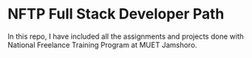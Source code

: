 # NFTP Full Stack Developer Path 
 In this repo, I have included all the assignments and projects done with National Freelance Training Program at MUET Jamshoro.

